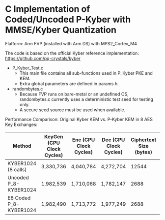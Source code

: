 # C Implementation of Coded/Uncoded P-Kyber with MMSE/Kyber Quantization
Flatform: Arm FVP (installed with Arm DS) with MPS2_Cortex_M4

The code is based on the official Kyber reference implementation: https://github.com/pq-crystals/kyber

- P_Kyber_Test.c
  - This main file contains all sub-functions used in P_Kyber PKE and KEM.
  - Extra global parameters are defined in params.h.
- randombytes.c
  - Because FVP runs on bare-metal or an undefined OS, randombytes.c currently uses a deterministic test seed for testing only.
  - A secure seed source must be used when available.

Performance Comparison: Original Kyber KEM vs. P-Kyber KEM in 8 AES Key Exchanges:

| Method                 | KeyGen (CPU Clock Cycles)| Enc (CPU Clock Cycles) | Dec (CPU Clock Cycles) |Ciphertext Size (bytes) |Decryption Failure Rate |
|----------------------- |--------------------------|------------------------|------------------------|------------------------|------------------------|
| KYBER1024 (8 calls)    | 3,330,736                | 4,040,784              | 4,272,704              |12544                   | 2^{-174}               |
| Uncoded P_8-KYBER1024  | 1,982,539                | 1,710,068              | 1,782,147              |2688                    | 2^{-187}               |
| E8 Coded P_8-KYBER1024 | 1,982,490                | 1,713,772              | 1,977,249              |2688                    | 2^{-336}               |
 
